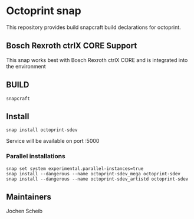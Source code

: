 # Octoprint snap

This repository provides build snapcraft build declarations for octoprint.

## Bosch Rexroth ctrlX CORE Support

This snap works best with Bosch Rexroth ctrlX CORE and is integrated into the environment

## BUILD

```
snapcraft
```

## Install

```
snap install octoprint-sdev
```

Service will be available on port :5000

### Parallel installations

```
snap set system experimental.parallel-instances=true
snap install --dangerous --name octoprint-sdev_mega octoprint-sdev
snap install --dangerous --name octoprint-sdev_artistd octoprint-sdev
```

## Maintainers

Jochen Scheib

